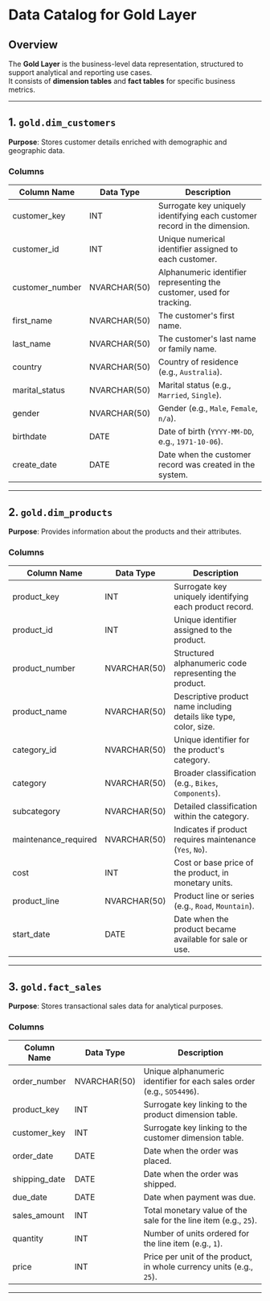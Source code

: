 # Data Catalog for Gold Layer

## Overview
The **Gold Layer** is the business-level data representation, structured to support analytical and reporting use cases.  
It consists of **dimension tables** and **fact tables** for specific business metrics.

---

## 1. `gold.dim_customers`

**Purpose**: Stores customer details enriched with demographic and geographic data.

### Columns

| Column Name     | Data Type      | Description                                                                 |
|-----------------|----------------|-----------------------------------------------------------------------------|
| customer_key    | INT            | Surrogate key uniquely identifying each customer record in the dimension.   |
| customer_id     | INT            | Unique numerical identifier assigned to each customer.                      |
| customer_number | NVARCHAR(50)   | Alphanumeric identifier representing the customer, used for tracking.       |
| first_name      | NVARCHAR(50)   | The customer's first name.                                                  |
| last_name       | NVARCHAR(50)   | The customer's last name or family name.                                    |
| country         | NVARCHAR(50)   | Country of residence (e.g., `Australia`).                                   |
| marital_status  | NVARCHAR(50)   | Marital status (e.g., `Married`, `Single`).                                 |
| gender          | NVARCHAR(50)   | Gender (e.g., `Male`, `Female`, `n/a`).                                     |
| birthdate       | DATE           | Date of birth (`YYYY-MM-DD`, e.g., `1971-10-06`).                           |
| create_date     | DATE           | Date when the customer record was created in the system.                    |

---

## 2. `gold.dim_products`

**Purpose**: Provides information about the products and their attributes.

### Columns

| Column Name          | Data Type      | Description                                                                 |
|----------------------|----------------|-----------------------------------------------------------------------------|
| product_key          | INT            | Surrogate key uniquely identifying each product record.                     |
| product_id           | INT            | Unique identifier assigned to the product.                                  |
| product_number       | NVARCHAR(50)   | Structured alphanumeric code representing the product.                      |
| product_name         | NVARCHAR(50)   | Descriptive product name including details like type, color, size.          |
| category_id          | NVARCHAR(50)   | Unique identifier for the product's category.                               |
| category             | NVARCHAR(50)   | Broader classification (e.g., `Bikes`, `Components`).                       |
| subcategory          | NVARCHAR(50)   | Detailed classification within the category.                                |
| maintenance_required | NVARCHAR(50)   | Indicates if product requires maintenance (`Yes`, `No`).                    |
| cost                 | INT            | Cost or base price of the product, in monetary units.                       |
| product_line         | NVARCHAR(50)   | Product line or series (e.g., `Road`, `Mountain`).                          |
| start_date           | DATE           | Date when the product became available for sale or use.                     |

---

## 3. `gold.fact_sales`

**Purpose**: Stores transactional sales data for analytical purposes.

### Columns

| Column Name   | Data Type      | Description                                                                 |
|---------------|----------------|-----------------------------------------------------------------------------|
| order_number  | NVARCHAR(50)   | Unique alphanumeric identifier for each sales order (e.g., `SO54496`).      |
| product_key   | INT            | Surrogate key linking to the product dimension table.                       |
| customer_key  | INT            | Surrogate key linking to the customer dimension table.                      |
| order_date    | DATE           | Date when the order was placed.                                             |
| shipping_date | DATE           | Date when the order was shipped.                                            |
| due_date      | DATE           | Date when payment was due.                                                  |
| sales_amount  | INT            | Total monetary value of the sale for the line item (e.g., `25`).            |
| quantity      | INT            | Number of units ordered for the line item (e.g., `1`).                      |
| price         | INT            | Price per unit of the product, in whole currency units (e.g., `25`).        |

---
